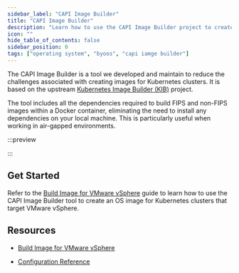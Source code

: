 ```yaml
---
sidebar_label: "CAPI Image Builder"
title: "CAPI Image Builder"
description: "Learn how to use the CAPI Image Builder project to create images for Palette and VerteX."
icon: ""
hide_table_of_contents: false
sidebar_position: 0
tags: ["operating system", "byoos", "capi iamge builder"]
---
```


The CAPI Image Builder is a tool we developed and maintain to reduce the challenges associated with creating images for
Kubernetes clusters. It is based on the upstream
[Kubernetes Image Builder (KIB)](https://image-builder.sigs.k8s.io/introduction.html) project.

The tool includes all the dependencies required to build FIPS and non-FIPS images within a Docker container, eliminating
the need to install any dependencies on your local machine. This is particularly useful when working in air-gapped
environments.

:::preview

:::

## Get Started

Refer to the [Build Image for VMware vSphere](./build-image-vmware/build-image-vmware.md) guide to learn how to use the
CAPI Image Builder tool to create an OS image for Kubernetes clusters that target VMware vSphere.

## Resources

- [Build Image for VMware vSphere](./build-image-vmware/build-image-vmware.md)

- [Configuration Reference](./config-reference.md)
